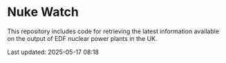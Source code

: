 # Nuke Watch

This repository includes code for retrieving the latest information available on the output of EDF nuclear power plants in the UK.

Last updated: 2025-05-17 08:18
